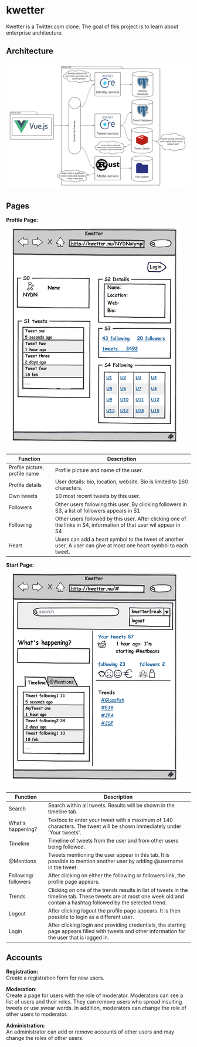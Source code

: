 # kwetter

Kwetter is a Twitter.com clone. The goal of this project is to learn about enterprise architecture.

## Architecture

![](img/architecture.png)

## Pages

**Profile Page:**  
![](img/profile-page.png)

| Function                      | Description                                                                                                         |
| ----------------------------- | ------------------------------------------------------------------------------------------------------------------- |
| Profile picture, profile name | Profile picture and name of the user.                                                                               |
| Profile details               | User details: bio, location, website. Bio is limited to 160 characters.                                             |
| Own tweets                    | 10 most recent tweets by this user.                                                                                 |
| Followers                     | Other users following this user. By clicking followers in S3, a list of followers appears in S1                     |
| Following                     | Other users followed by this user. After clicking one of the links in S4, information of that user wil appear in S4 |
| Heart                         | Users can add a heart symbol to the tweet of another user. A user can give at most one heart symbol to each tweet.  |

**Start Page:**  
![](img/start-page.png)

| Function             | Description                                                                                                                                                              |
| -------------------- | ------------------------------------------------------------------------------------------------------------------------------------------------------------------------ |
| Search               | Search within all tweets. Results will be shown in the timeline tab.                                                                                                     |
| What's happening?    | Textbox to enter your tweet with a maximum of 140 characters. The tweet will be shown immediately under 'Your tweets'.                                                   |
| Timeline             | Timeline of tweets from the user and from other users being followed.                                                                                                    |
| @Mentions            | Tweets mentioning the user appear in this tab. It is possible to mention another user by adding @username in the tweet.                                                  |
| Following/ followers | After clicking on either the following or followers link, the profile page appears.                                                                                      |
| Trends               | Clicking on one of the trends results in list of tweets in the timeline tab. These tweets are at most one week old and contain a hashtag followed by the selected trend. |
| Logout               | After clicking logout the profile page appears. It is then possible to login as a different user.                                                                        |
| Login                | After clicking login and providing credentials, the starting page appears filled with tweets and other information for the user that is logged in.                       |

## Accounts

**Registration:**  
Create a registration form for new users.

**Moderation:**  
Create a page for users with the role of moderator. Moderators can see a list of users and their roles. They can remove users who spread insulting tweets or use swear words. In addition, moderators can change the role of other users to moderator.

**Administration:**  
An administrator can add or remove accounts of other users and may change the roles of other users.
